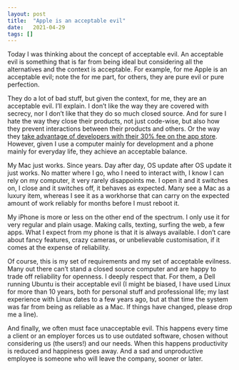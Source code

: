 ```yaml
---
layout: post
title:  "Apple is an acceptable evil"
date:   2021-04-29
tags: []
---
```


Today I was thinking about the concept of acceptable evil. An acceptable evil is something that is far from being ideal but considering all the alternatives and the context is acceptable. For example, for me Apple is an acceptable evil; note the for me part, for others, they are pure evil or pure perfection.

They do a lot of bad stuff, but given the context, for me, they are an acceptable evil. I’ll explain. I don’t like the way they are covered with secrecy, nor I don’t like that they do so much closed source. And for sure I hate the way they close their products, not just code-wise, but also how they prevent interactions between their products and others. Or the way they [take advantage of developers with their 30% fee on the app store](https://www.cnbc.com/2020/06/22/apple-wwdc-app-store-controversy.html). However, given I use a computer mainly for development and a phone mainly for everyday life, they achieve an acceptable balance.

My Mac just works. Since years. Day after day, OS update after OS update it just works. No matter where I go, who I need to interact with, I know I can rely on my computer, it very rarely disappoints me. I open it and it switches on, I close and it switches off, it behaves as expected. Many see a Mac as a luxury item, whereas I see it as a workhorse that can carry on the expected amount of work reliably for months before I must reboot it.

My iPhone is more or less on the other end of the spectrum. I only use it for very regular and plain usage. Making calls, texting, surfing the web, a few apps. What I expect from my phone is that it is always available. I don’t care about fancy features, crazy cameras, or unbelievable customisation, if it comes at the expense of reliability.

Of course, this is my set of requirements and my set of acceptable evilness. Many out there can’t stand a closed source computer and are happy to trade off reliability for openness. I deeply respect that. For them, a Dell running Ubuntu is their acceptable evil (I might be biased, I have used Linux for more than 10 years, both for personal stuff and professional life; my last experience with Linux dates to a few years ago, but at that time the system was far from being as reliable as a Mac. If things have changed, please drop me a line).

And finally, we often must face unacceptable evil. This happens every time a client or an employer forces us to use outdated software, chosen without considering us (the users!) and our needs. When this happens productivity is reduced and happiness goes away. And a sad and unproductive employee is someone who will leave the company, sooner or later.

